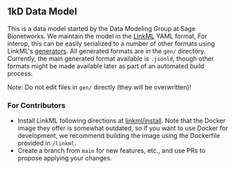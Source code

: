 ## 1kD Data Model

This is a data model started by the Data Modeling Group at Sage Bionetworks. 
We maintain the model in the [LinkML](https://linkml.io/linkml/index.html) YAML format,
For interop, this can be easily serialized to a number of other formats using LinkML's [generators](https://linkml.io/linkml/generators/index.html).
All generated formats are in the `gen/` directory.
Currently, the main generated format available is `.jsonld`, though other formats might be made available later as part of an automated build process.

Note: Do not edit files in `gen/` directly (they will be overwritten)! 

### For Contributors

- Install LinkML following directions at [linkml/install](https://linkml.io/linkml/intro/install.html). 
Note that the Docker image they offer is somewhat outdated, so if you want to use Docker for development, we recommend building the image using the Dockerfile provided in `/linkml`.
- Create a branch from `main` for new features, etc., and use PRs to propose applying your changes.







